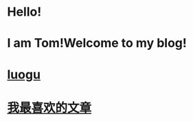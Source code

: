 # Hello!
# I am Tom!Welcome to my blog!
# [luogu](https://www.luogu.org/user/144552)
# [我最喜欢的文章](https://www.jianshu.com/p/b7fd16a44508)
